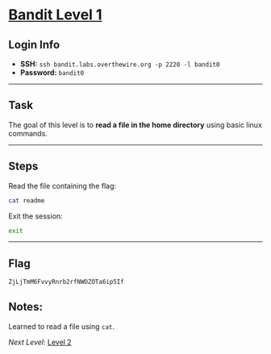 # [Bandit Level 1](https://overthewire.org/wargames/bandit/bandit1.html)

## Login Info
- **SSH:** `ssh bandit.labs.overthewire.org -p 2220 -l bandit0`
- **Password:** `bandit0`

---

## Task 
The goal of this level is to **read a file in the home directory** using basic linux commands. 

---

## Steps
Read the file containing the flag:
```bash
cat readme
```

Exit the session:
```bash
exit 
```

---

## Flag 
```bash
ZjLjTmM6FvvyRnrb2rfNWOZOTa6ip5If
```


## Notes:
Learned to read a file using `cat`.


*Next Level*: [Level 2](level-2.md)

